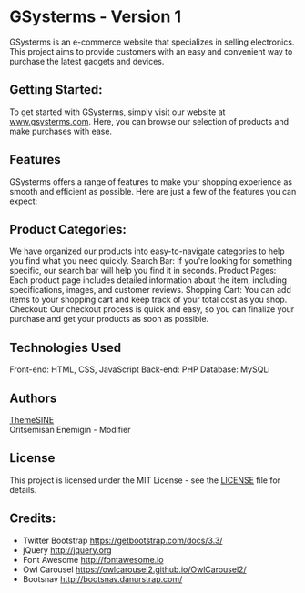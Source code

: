 # GSysterms - Version 1
GSysterms is an e-commerce website that specializes in selling electronics. This project aims to provide customers with an easy and convenient way to purchase the latest gadgets and devices.

## Getting Started:
To get started with GSysterms, simply visit our website at www.gsysterms.com. Here, you can browse our selection of products and make purchases with ease.

## Features
GSysterms offers a range of features to make your shopping experience as smooth and efficient as possible. Here are just a few of the features you can expect:

## Product Categories:
We have organized our products into easy-to-navigate categories to help you find what you need quickly.
Search Bar: If you're looking for something specific, our search bar will help you find it in seconds.
Product Pages: Each product page includes detailed information about the item, including specifications, images, and customer reviews.
Shopping Cart: You can add items to your shopping cart and keep track of your total cost as you shop.
Checkout: Our checkout process is quick and easy, so you can finalize your purchase and get your products as soon as possible.

## Technologies Used
Front-end: HTML, CSS, JavaScript
Back-end: PHP
Database: MySQLi

## Authors
<a href="https://www.themesine.com" target="_blank">ThemeSINE</a><br>
Oritsemisan Enemigin - Modifier

## License
This project is licensed under the MIT License - see the <a href="LICENSE">LICENSE</a> file for details.

## Credits:

- Twitter Bootstrap https://getbootstrap.com/docs/3.3/
- jQuery http://jquery.org
- Font Awesome http://fontawesome.io
- Owl Carousel https://owlcarousel2.github.io/OwlCarousel2/
- Bootsnav http://bootsnav.danurstrap.com/